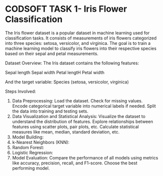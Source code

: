 # CODSOFT TASK 1- Iris Flower Classification

The Iris flower dataset is a popular dataset in machine learning used for classification tasks. It consists of measurements of iris flowers categorized into three species: setosa, versicolor, and virginica. The goal is to train a machine learning model to classify iris flowers into their respective species based on their sepal and petal measurements.

Dataset Overview:
The Iris dataset contains the following features:

Sepal length
Sepal width
Petal lengtH
Petal width

And the target variable:
Species (setosa, versicolor, virginica)

Steps Involved:
1. Data Preprocessing:
   Load the dataset.
   Check for missing values.
   Encode categorical target variable into numerical labels if needed.
   Split the data into training and testing sets.
2. Data Visualization and Statistical Analysis:
   Visualize the dataset to understand the distribution of features.
   Explore relationships between features using scatter plots, pair plots, etc.
   Calculate statistical measures like mean, median, standard deviation, etc.
3. Model Building:
1. k-Nearest Neighbors (KNN):
2. Random Forest:
3. Logistic Regression:
4. Model Evaluation:
   Compare the performance of all models using metrics like accuracy, precision, recall, and F1-score.
   Choose the best performing model.
